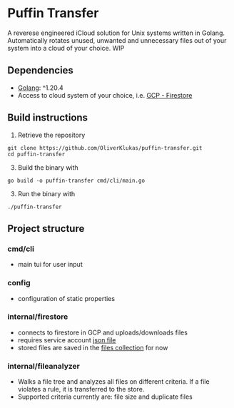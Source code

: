 # Puffin Transfer
A reverese engineered iCloud solution for Unix systems written in Golang. Automatically rotates unused, unwanted and unnecessary files out of your system into a cloud of your choice. WIP

## Dependencies
- [Golang](https://go.dev/doc/install): ^1.20.4
- Access to cloud system of your choice, i.e. [GCP - Firestore](https://cloud.google.com)

## Build instructions
1. Retrieve the repository
  ```shell
  git clone https://github.com/OliverKlukas/puffin-transfer.git
  cd puffin-transfer
  ```
3. Build the binary with
  ```shell 
  go build -o puffin-transfer cmd/cli/main.go
  ```
3. Run the binary with 
  ```shell
  ./puffin-transfer
  ```

## Project structure

### cmd/cli
- main tui for user input

### config
- configuration of static properties

### internal/firestore
- connects to firestore in GCP and uploads/downloads files
- requires service account [json file](https://console.cloud.google.com/iam-admin/serviceaccounts/details/114598002818126335278/keys?authuser=1&project=puffin-transfer&supportedpurview=project)
- stored files are saved in the [files collection](https://console.cloud.google.com/firestore/databases/-default-/data/panel/files/vbsEePbrUSzBaZpqshOP?referrer=search&authuser=1&project=puffin-transfer&supportedpurview=project) for now

### internal/fileanalyzer
- Walks a file tree and analyzes all files on different criteria. If a file violates a rule, it is transferred to the store.
- Supported criteria currently are: file size and duplicate files
